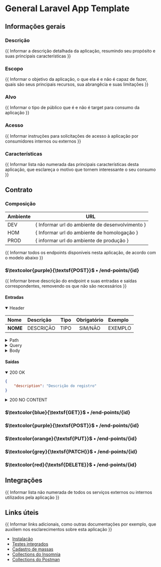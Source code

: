 # General Laravel App Template

## Informações gerais
### Descrição
{{ Informar a descrição detalhada da aplicação, resumindo seu propósito e suas principais características }}

### Escopo
{{ Informar o objetivo da aplicação, o que ela é e não é capaz de fazer, quais são seus principais recursos, sua abrangêcia e suas limitações }}

### Alvo
{{ Informar o tipo de público que é e não é target para consumo da aplicação }}

### Acesso
{{ Informar instruções para solicitações de acesso à aplicação por consumidores internos ou externos }}

### Características
{{ Informar lista não numerada das principais características desta aplicação, que esclareça o motivo que tornem interessante o seu consumo }}

## Contrato
### Composição

| Ambiente | URL                                             |
|----------|-------------------------------------------------|
| DEV      | { Informar url do ambiente de desenvolvimento } |
| HOM      | { Informar url do ambiente de homologação }     |
| PROD     | { informar url do ambiente de produção }        |

{{ Informar todos os endpoints disponíveis nesta aplicação, de acordo com o modelo abaixo }}

### $\textcolor{purple}{\textsf{POST}}$ • /end-points/{id}
{{ Informar breve descrição do endpoint e suas entradas e saídas correspondentes, removendo os que não são necessários }}

#### Entradas
<details open>
<summary>Header</summary>

| Nome     | Descrição | Tipo | Obrigatório | Exemplo |
|:---------|:----------|:----:|:-----------:|:--------|
| **NOME** | DESCRIÇÃO | TIPO |   SIM/NÃO   | EXEMPLO |

</details>
<details>
<summary>Path</summary>

| Nome     | Descrição | Tipo | Obrigatório | Exemplo |
|:---------|:----------|:----:|:-----------:|:--------|
| **NOME** | DESCRIÇÃO | TIPO |   SIM/NÃO   | EXEMPLO |
</details>
<details>
<summary>Query</summary>

| Nome     | Descrição | Tipo | Obrigatório | Exemplo |
|:---------|:----------|:----:|:-----------:|:--------|
| **NOME** | DESCRIÇÃO | TIPO |   SIM/NÃO   | EXEMPLO |
</details>
<details>
<summary>Body</summary>

| Nome     | Descrição | Tipo | Obrigatório | Exemplo |
|:---------|:----------|:----:|:-----------:|:--------|
| **NOME** | DESCRIÇÃO | TIPO |   SIM/NÃO   | EXEMPLO |
</details>

#### Saídas
<details open>
<summary>200 OK</summary>

```json
{
    "description": "Descrição do registro"
}
```
</details>
<details>
<summary>200 NO CONTENT</summary>

```
EMPTY
```
</details>

### $\textcolor{blue}{\textsf{GET}}$ • /end-points/{id}
### $\textcolor{purple}{\textsf{POST}}$ • /end-points/{id}
### $\textcolor{orange}{\textsf{PUT}}$ • /end-points/{id}
### $\textcolor{grey}{\textsf{PATCH}}$ • /end-points/{id}
### $\textcolor{red}{\textsf{DELETE}}$ • /end-points/{id}

## Integrações
{{ Informar lista não numerada de todos os serviços externos ou internos utilizados pela aplicação }}

## Links úteis
{{  Informar links adicionais, como outras documentações por exemplo, que auxiliem nos esclarecimentos sobre esta aplicação }}

- [Instalação](../README.md)
- [Testes integrados](../tests/README.md)
- [Cadastro de massas](.)
- [Collections do Insomnia](.)
- [Collections do Postman](.)
